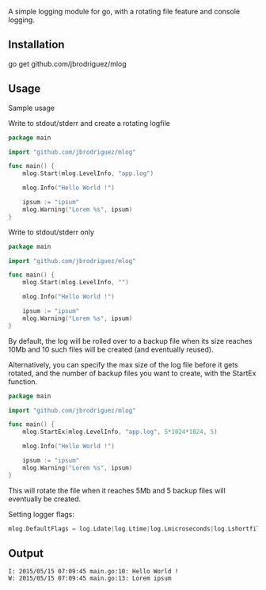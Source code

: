 A simple logging module for go, with a rotating file feature and console logging.

## Installation
go get github.com/jbrodriguez/mlog

## Usage
Sample usage

Write to stdout/stderr and create a rotating logfile
```go
package main

import "github.com/jbrodriguez/mlog"

func main() {
	mlog.Start(mlog.LevelInfo, "app.log")

	mlog.Info("Hello World !")

	ipsum := "ipsum"
	mlog.Warning("Lorem %s", ipsum)
}
```

Write to stdout/stderr only
```go
package main

import "github.com/jbrodriguez/mlog"

func main() {
	mlog.Start(mlog.LevelInfo, "")

	mlog.Info("Hello World !")

	ipsum := "ipsum"
	mlog.Warning("Lorem %s", ipsum)
}
```

By default, the log will be rolled over to a backup file when its size reaches 10Mb and 10 such files will be created (and eventually reused).

Alternatively, you can specify the max size of the log file before it gets rotated, and the number of backup files you want to create, with the StartEx function.

```go
package main

import "github.com/jbrodriguez/mlog"

func main() {
    mlog.StartEx(mlog.LevelInfo, "app.log", 5*1024*1024, 5)

    mlog.Info("Hello World !")

    ipsum := "ipsum"
    mlog.Warning("Lorem %s", ipsum)
}
```
This will rotate the file when it reaches 5Mb and 5 backup files will eventually be created.

Setting logger flags:
```go
mlog.DefaultFlags = log.Ldate|log.Ltime|log.Lmicroseconds|log.Lshortfile
```

## Output

```
I: 2015/05/15 07:09:45 main.go:10: Hello World !
W: 2015/05/15 07:09:45 main.go:13: Lorem ipsum
```
